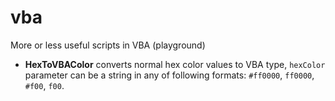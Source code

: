 # vba
More or less useful scripts in VBA (playground) 

- **HexToVBAColor** converts normal hex color values to VBA type, `hexColor` parameter can be a string in any of following formats: `#ff0000`, `ff0000`, `#f00`, `f00`.
